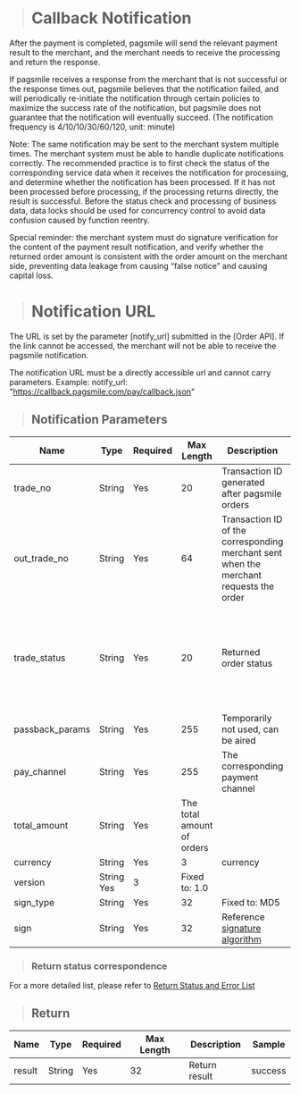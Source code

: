 ># Callback Notification

After the payment is completed, pagsmile will send the relevant payment result to the merchant, and the merchant needs to receive the processing and return the response.

If pagsmile receives a response from the merchant that is not successful or the response times out, pagsmile believes that the notification failed, and will periodically re-initiate the notification through certain policies to maximize the success rate of the notification, but pagsmile does not guarantee that the notification will eventually succeed. (The notification frequency is 4/10/10/30/60/120, unit: minute)

Note: The same notification may be sent to the merchant system multiple times. The merchant system must be able to handle duplicate notifications correctly.
The recommended practice is to first check the status of the corresponding service data when it receives the notification for processing, and determine whether the notification has been processed. If it has not been processed before processing, if the processing returns directly, the result is successful. Before the status check and processing of business data, data locks should be used for concurrency control to avoid data confusion caused by function reentry.

Special reminder: the merchant system must do signature verification for the content of the payment result notification, and verify whether the returned order amount is consistent with the order amount on the merchant side, preventing data leakage from causing “false notice” and causing capital loss.

># Notification URL

The URL is set by the parameter [notify_url] submitted in the [Order API]. If the link cannot be accessed, the merchant will not be able to receive the pagsmile notification.

The notification URL must be a directly accessible url and cannot carry parameters. Example: notify_url: "https://callback.pagsmile.com/pay/callback.json"

>## Notification Parameters

Name | Type | Required | Max Length | Description | Sample
---  | ---  | ---      | ---      | ---  | ---
trade_no | String | Yes | 20 | Transaction ID generated after pagsmile orders | 2018011908344902008
out_trade_no | String | Yes | 64 | Transaction ID of the corresponding merchant sent when the merchant requests the order | 
trade_status | String | Yes | 20 | Returned order status | The order status currently returned contains（TRADE_SUCCESS、TRADE_REFUND、TRADE_CHARGEBACK、TRADE_DISPUTE、PAID_MAJOR、PAID_MINOR）
passback_params | String | Yes | 255 | Temporarily not used, can be aired | 
pay_channel | String | Yes | 255 | The corresponding payment channel | 
total_amount | String | Yes | The total amount of orders | 
currency | String | Yes | 3 | currency | 
version | String Yes | 3 | Fixed to: 1.0 | 
sign_type | String | Yes | 32 | Fixed to: MD5 |  
sign | String | Yes | 32 | Reference [signature algorithm](DriectSign)

>### Return status correspondence

For a more detailed list, please refer to [Return Status and Error List](ReturnResult)

>## Return

Name | Type | Required | Max Length | Description | Sample
---  | ---  | ---      | ---      | ---  | ---
result | String | Yes | 32 | Return result | success
